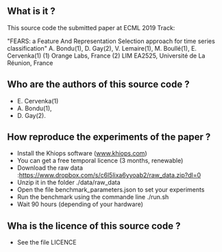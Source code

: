 

What is it ?
------------

This source code the submitted paper at ECML 2019 Track:

"FEARS: a Feature And Representation Selection approach for time series classification"
A. Bondu(1), D. Gay(2), V. Lemaire(1), M. Boullé(1), E. Cervenka(1)
(1) Orange Labs, France
(2) LIM EA2525, Université de La Réunion, France


Who are the authors of this source code ?
-----------------------------------------

- E. Cervenka(1)
- A. Bondu(1),
- D. Gay(2).


How reproduce the experiments of the paper ?
--------------------------------------------

- Install the Khiops software (www.khiops.com)
- You can get a free temporal licence (3 months, renewable)
- Download the raw data :https://www.dropbox.com/s/c6l5lixa6yyoab2/raw_data.zip?dl=0
- Unzip it in the folder ./data/raw_data
- Open the file benchmark_parameters.json to set your experiments
- Run the benchmark using the commande line ./run.sh
- Wait 90 hours (depending of your hardware)


Wha is the licence of this source code ?
----------------------------------------

- See the file LICENCE
